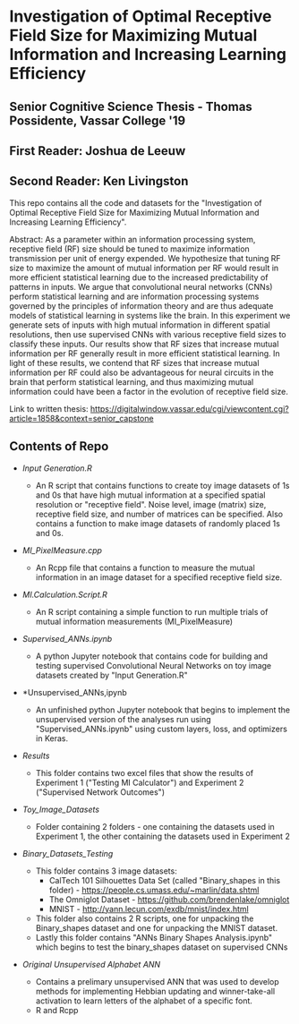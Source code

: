 # Investigation of Optimal Receptive Field Size for Maximizing Mutual Information and Increasing Learning Efficiency

## Senior Cognitive Science Thesis - Thomas Possidente, Vassar College '19
## First Reader: Joshua de Leeuw
## Second Reader: Ken Livingston


This repo contains all the code and datasets for the "Investigation of Optimal Receptive Field Size for Maximizing Mutual Information and Increasing Learning Efficiency". 

Abstract:
As a parameter within an information processing system, receptive field (RF) size should be tuned to maximize information transmission per unit of energy expended. We hypothesize that tuning RF size to maximize the amount of mutual information per RF would result in more efficient statistical learning due to the increased predictability of patterns in inputs. We argue that convolutional neural networks (CNNs) perform statistical learning and are information processing systems governed by the principles of information theory and are thus adequate models of statistical learning in systems like the brain. In this experiment we generate sets of inputs with high mutual information in different spatial resolutions, then use supervised CNNs with various receptive field sizes to classify these inputs. Our results show that RF sizes that increase mutual information per RF generally result in more efficient statistical learning. In light of these results, we contend that RF sizes that increase mutual information per RF could also be advantageous for neural circuits in the brain that perform statistical learning, and thus maximizing mutual information could have been a factor in the evolution of receptive field size. 

Link to written thesis: https://digitalwindow.vassar.edu/cgi/viewcontent.cgi?article=1858&context=senior_capstone

## Contents of Repo 

* *Input Generation.R* 
  * An R script that contains functions to create toy image datasets of 1s and 0s that have high mutual information at a specified spatial resolution or "receptive field". Noise level, image (matrix) size, receptive field size, and number of matrices can be specified. Also contains a function to make image datasets of randomly placed 1s and 0s.
  
* *MI_PixelMeasure.cpp* 
  * An Rcpp file that contains a function to measure the mutual information in an image dataset for a specified receptive field size. 
  
* *MI.Calculation.Script.R* 
  * An R script containing a simple function to run multiple trials of mutual information measurements (MI_PixelMeasure)
  
* *Supervised_ANNs.ipynb* 
  * A python Jupyter notebook that contains code for building and testing supervised Convolutional Neural Networks on toy image datasets created by "Input Generation.R"
  
* *Unsupervised_ANNs,ipynb
  * An unfinished python Jupyter notebook that begins to implement the unsupervised version of the analyses run using "Supervised_ANNs.ipynb" using custom layers, loss, and optimizers in Keras.
  
* *Results*
  * This folder contains two excel files that show the results of Experiment 1 ("Testing MI Calculator") and Experiment 2 ("Supervised Network Outcomes")
  
* *Toy_Image_Datasets*
  * Folder containing 2 folders - one containing the datasets used in Experiment 1, the other containing the datasets used in Experiment 2
 
* *Binary_Datasets_Testing* 
  * This folder contains 3 image datasets:
    * CalTech 101 Silhouettes Data Set (called "Binary_shapes in this folder) - https://people.cs.umass.edu/~marlin/data.shtml
    * The Omniglot Dataset - https://github.com/brendenlake/omniglot
    * MNIST - http://yann.lecun.com/exdb/mnist/index.html
  * This folder also contains 2 R scripts, one for unpacking the Binary_shapes dataset and one for unpacking the MNIST dataset.
  * Lastly this folder contains "ANNs Binary Shapes Analysis.ipynb" which begins to test the binary_shapes dataset on supervised CNNs

* *Original Unsupervised Alphabet ANN* 
  * Contains a prelimary unsupervised ANN that was used to develop methods for implementing Hebbian updating and winner-take-all activation to learn letters of the alphabet of a specific font. 
  * R and Rcpp
